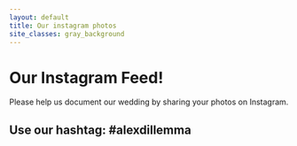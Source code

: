 ```yaml
---
layout: default
title: Our instagram photos
site_classes: gray_background
---
```



Our Instagram Feed!
==============

Please help us document our wedding by sharing your photos on Instagram.


Use our hashtag:  #alexdillemma
---


<div id="instagram_authorize_oauth">
<!--A link to let Instagram authorize this webpage-->
</div>


<div id="instafeed">
<!--Instagram photos inserted here-->
</div>

<pre>
  <script
    type="text/javascript"
    src="{{ site.baseurl }}/js/instafeed.min.js">
  </script>
  <script src="http://ajax.googleapis.com/ajax/libs/jquery/1.11.1/jquery.min.js"></script>
  <script type="text/javascript">
    // Setup vars for an instagram feed using instafeedjs
    {% raw %}
    var data = {
        get: 'tagged',
        tagName: 'alexdillemma',
        resolution: 'low_resolution',
        sortBy: 'most-recent',
        template: '<a href="{{link}}"><div class="instagram_image_holder"><div style="background-image:url({{image}})" class="instagram_image"></div></div></a>'
    };
    {% endraw %}

    // Add client_id
    {% comment %}
    // hack: instagram doesn't let you have multiple referers for oauth,
    // so I've instead created an extra client id for local development
    {% endcomment %}
    {% if site.baseurl != 'local' %}
      var clientId = '{{ site.instagram.client_id }}';
      var redirect_uri = '{{ site.instagram.redirect_uri }}';
    {% else %}
      var clientId = '{{ site.instagram.client_id_localhost }}';
      var redirect_uri = '{{ site.instagram.redirect_uri_localhost }}';
    {% endif %}
    data['clientId'] = clientId;

    // Try to add access token from url or session cache if possible
    // hack: instagram returns access token as a hash, not as a query param
    var accessToken = location.hash.split('=')[1];
    var cache_key = redirect_uri + '--instagram_access_token--';
    if (!accessToken) {
      accessToken = window.sessionStorage.getItem(cache_key);
    }
    if (accessToken) {
      data['accessToken'] = accessToken;
      window.sessionStorage.setItem(cache_key, accessToken);
    }

    // add pagination
    var lastScrollTop = 0;
    $(window).scroll(function(event){
       var st = $(this).scrollTop();
       if (st > lastScrollTop){
         // downscroll code
         feed.next();
       } else {
         // upscroll code
       }
       lastScrollTop = st;
    });

    // run the instagram feed
    var feed = new Instafeed(data);
    feed.run();

    // hack: add a link enabling people to view photos within their network
    // if instagram let me have multiple referers, I wouldn't do it this way
    var aTag = document.createElement('a');
    aTag.setAttribute('href', 'https://instagram.com/oauth/authorize/?' + 
      'client_id=' + clientId + '&redirect_uri=' + redirect_uri
      + '&response_type=token');
    aTag.innerHTML = "Login to Instagram to see more photos.";
    document.getElementById("instagram_authorize_oauth").appendChild(aTag);

  </script>
</pre>
